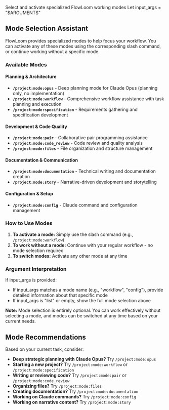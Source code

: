 Select and activate specialized FlowLoom working modes
Let input_args = "$ARGUMENTS"

## Mode Selection Assistant

FlowLoom provides specialized modes to help focus your workflow. You can activate any of these modes using the corresponding slash command, or continue working without a specific mode.

### Available Modes

#### Planning & Architecture
- **`/project:mode:opus`** - Deep planning mode for Claude Opus (planning only, no implementation)
- **`/project:mode:workflow`** - Comprehensive workflow assistance with task planning and execution
- **`/project:mode:specification`** - Requirements gathering and specification development

#### Development & Code Quality
- **`/project:mode:pair`** - Collaborative pair programming assistance  
- **`/project:mode:code_review`** - Code review and quality analysis
- **`/project:mode:files`** - File organization and structure management

#### Documentation & Communication
- **`/project:mode:documentation`** - Technical writing and documentation creation
- **`/project:mode:story`** - Narrative-driven development and storytelling

#### Configuration & Setup
- **`/project:mode:config`** - Claude command and configuration management

### How to Use Modes

1. **To activate a mode:** Simply use the slash command (e.g., `/project:mode:workflow`)
2. **To work without a mode:** Continue with your regular workflow - no mode selection required
3. **To switch modes:** Activate any other mode at any time

### Argument Interpretation

If input_args is provided:
- If input_args matches a mode name (e.g., "workflow", "config"), provide detailed information about that specific mode
- If input_args is "list" or empty, show the full mode selection above

**Note:** Mode selection is entirely optional. You can work effectively without selecting a mode, and modes can be switched at any time based on your current needs.

## Mode Recommendations

Based on your current task, consider:
- **Deep strategic planning with Claude Opus?** Try `/project:mode:opus`
- **Starting a new project?** Try `/project:mode:workflow` or `/project:mode:specification`
- **Writing or reviewing code?** Try `/project:mode:pair` or `/project:mode:code_review`
- **Organizing files?** Try `/project:mode:files`
- **Creating documentation?** Try `/project:mode:documentation`
- **Working on Claude commands?** Try `/project:mode:config`
- **Working on narrative content?** Try `/project:mode:story`